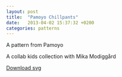 ```yaml
---
layout: post
title:  "Pamoyo Chillpants"
date:   2013-04-02 15:37:32 +0200
categories: patterns
---
```


A pattern from Pamoyo

A collab kids collection with Mika Modiggård


[Download svg](/patterns/pamoyo-chillpants/kids_chillpants.svg)